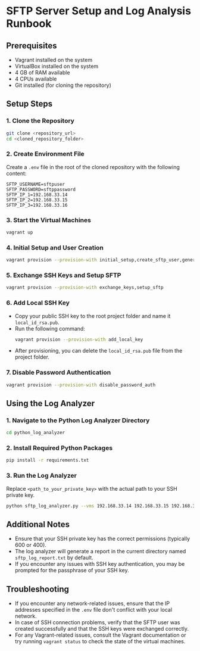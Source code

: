 # SFTP Server Setup and Log Analysis Runbook

## Prerequisites
- Vagrant installed on the system
- VirtualBox installed on the system
- 4 GB of RAM available
- 4 CPUs available
- Git installed (for cloning the repository)

## Setup Steps

### 1. Clone the Repository
```bash
git clone <repository_url>
cd <cloned_repository_folder>
```

### 2. Create Environment File
Create a `.env` file in the root of the cloned repository with the following content:
```
SFTP_USERNAME=sftpuser
SFTP_PASSWORD=sftppassword
SFTP_IP_1=192.168.33.14
SFTP_IP_2=192.168.33.15
SFTP_IP_3=192.168.33.16
```

### 3. Start the Virtual Machines
```bash
vagrant up
```

### 4. Initial Setup and User Creation
```bash
vagrant provision --provision-with initial_setup,create_sftp_user,generate_ssh_key
```

### 5. Exchange SSH Keys and Setup SFTP
```bash
vagrant provision --provision-with exchange_keys,setup_sftp
```

### 6. Add Local SSH Key
- Copy your public SSH key to the root project folder and name it `local_id_rsa.pub`.
- Run the following command:
  ```bash
  vagrant provision --provision-with add_local_key
  ```
- After provisioning, you can delete the `local_id_rsa.pub` file from the project folder.

### 7. Disable Password Authentication
```bash
vagrant provision --provision-with disable_password_auth
```

## Using the Log Analyzer

### 1. Navigate to the Python Log Analyzer Directory
```bash
cd python_log_analyzer
```

### 2. Install Required Python Packages
```bash
pip install -r requirements.txt
```

### 3. Run the Log Analyzer
Replace `<path_to_your_private_key>` with the actual path to your SSH private key.
```bash
python sftp_log_analyzer.py --vms 192.168.33.14 192.168.33.15 192.168.33.16 --username sftpuser --key_filename "<path_to_your_private_key>" --remote_log_path /home/sftpuser/sftp_file_creation.log
```

## Additional Notes
- Ensure that your SSH private key has the correct permissions (typically 600 or 400).
- The log analyzer will generate a report in the current directory named `sftp_log_report.txt` by default.
- If you encounter any issues with SSH key authentication, you may be prompted for the passphrase of your SSH key.

## Troubleshooting
- If you encounter any network-related issues, ensure that the IP addresses specified in the `.env` file don't conflict with your local network.
- In case of SSH connection problems, verify that the SFTP user was created successfully and that the SSH keys were exchanged correctly.
- For any Vagrant-related issues, consult the Vagrant documentation or try running `vagrant status` to check the state of the virtual machines.